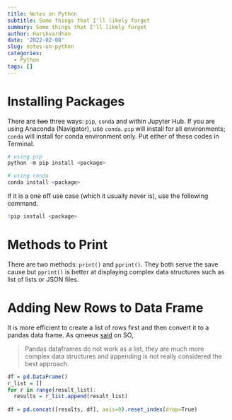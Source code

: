 ```yaml
---
title: Notes on Python
subtitle: Some things that I'll likely forget
summary: Some things that I'll likely forget
author: Harshvardhan
date: '2022-02-08'
slug: notes-on-python
categories:
  - Python
tags: []
---
```


# Installing Packages

There are ~~two~~ three ways: `pip`, `conda` and within Jupyter Hub. If you are using Anaconda (Navigator), use `conda`. `pip` will install for all environments; `conda` will install for conda environment only. Put either of these codes in Terminal.


```r
# using pip
python -m pip install <package>

# using conda
conda install <package>
```

If it is a one off use case (which it usually never is), use the following command.


```r
!pip install <package>
```

# Methods to Print

There are two methods: `print()` and `pprint()`. They both serve the save cause but `pprint()` is better at displaying complex data structures such as list of lists or JSON files.

# Adding New Rows to Data Frame

It is more efficient to create a list of rows first and then convert it to a pandas data frame. As qmeeus [said](https://stackoverflow.com/questions/55967976/python-panda-append-dataframe-in-loop?noredirect=1&lq=1) on SO,

> Pandas dataframes do not work as a list, they are much more complex data structures and appending is not really considered the best approach.


```r
df = pd.DataFrame()
r_list = []
for r in range(result_list):
  results = r_list.append(result_list)
  
df = pd.concat([results, df], axis=0).reset_index(drop=True)
```
